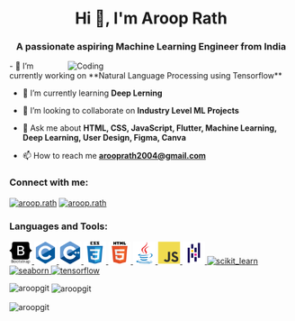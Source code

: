 <h1 align="center">Hi 👋, I'm Aroop Rath</h1>
<h3 align="center">A passionate aspiring Machine Learning Engineer from India</h3>

<img align="right" alt="Coding" width="400" src="https://imgs.search.brave.com/_373oTlRav_oEW2qE8MmC0_CmzRv99of_QNGeH4yzLc/rs:fit:860:0:0/g:ce/aHR0cHM6Ly9naWZk/Yi5jb20vaW1hZ2Vz/L2hpZ2gvYW5pbWF0/ZWQtY293Ym95LWNv/bXB1dGVyLWNvZGlu/Zy13NjBwY2lrbDZp/ZWc1MjVuLmdpZg.gif">
- 🔭 I’m currently working on **Natural Language Processing using Tensorflow**

- 🌱 I’m currently learning **Deep Lerning**

- 👯 I’m looking to collaborate on **Industry Level ML Projects**

- 💬 Ask me about **HTML, CSS, JavaScript, Flutter, Machine Learning, Deep Learning, User Design, Figma, Canva**

- 📫 How to reach me **arooprath2004@gmail.com**

<h3 align="left">Connect with me:</h3>
<p align="left">
<a href="https://twitter.com/aroop.rath" target="blank"><img align="center" src="https://raw.githubusercontent.com/rahuldkjain/github-profile-readme-generator/master/src/images/icons/Social/twitter.svg" alt="aroop.rath" height="30" width="40" /></a>
<a href="https://instagram.com/aroop.rath" target="blank"><img align="center" src="https://raw.githubusercontent.com/rahuldkjain/github-profile-readme-generator/master/src/images/icons/Social/instagram.svg" alt="aroop.rath" height="30" width="40" /></a>
</p>

<h3 align="left">Languages and Tools:</h3>
<p align="left"> <a href="https://getbootstrap.com" target="_blank" rel="noreferrer"> <img src="https://raw.githubusercontent.com/devicons/devicon/master/icons/bootstrap/bootstrap-plain-wordmark.svg" alt="bootstrap" width="40" height="40"/> </a> <a href="https://www.cprogramming.com/" target="_blank" rel="noreferrer"> <img src="https://raw.githubusercontent.com/devicons/devicon/master/icons/c/c-original.svg" alt="c" width="40" height="40"/> </a> <a href="https://www.w3schools.com/cpp/" target="_blank" rel="noreferrer"> <img src="https://raw.githubusercontent.com/devicons/devicon/master/icons/cplusplus/cplusplus-original.svg" alt="cplusplus" width="40" height="40"/> </a> <a href="https://www.w3schools.com/css/" target="_blank" rel="noreferrer"> <img src="https://raw.githubusercontent.com/devicons/devicon/master/icons/css3/css3-original-wordmark.svg" alt="css3" width="40" height="40"/> </a> <a href="https://www.w3.org/html/" target="_blank" rel="noreferrer"> <img src="https://raw.githubusercontent.com/devicons/devicon/master/icons/html5/html5-original-wordmark.svg" alt="html5" width="40" height="40"/> </a> <a href="https://www.java.com" target="_blank" rel="noreferrer"> <img src="https://raw.githubusercontent.com/devicons/devicon/master/icons/java/java-original.svg" alt="java" width="40" height="40"/> </a> <a href="https://developer.mozilla.org/en-US/docs/Web/JavaScript" target="_blank" rel="noreferrer"> <img src="https://raw.githubusercontent.com/devicons/devicon/master/icons/javascript/javascript-original.svg" alt="javascript" width="40" height="40"/> </a> <a href="https://pandas.pydata.org/" target="_blank" rel="noreferrer"> <img src="https://raw.githubusercontent.com/devicons/devicon/2ae2a900d2f041da66e950e4d48052658d850630/icons/pandas/pandas-original.svg" alt="pandas" width="40" height="40"/> </a> <a href="https://scikit-learn.org/" target="_blank" rel="noreferrer"> <img src="https://upload.wikimedia.org/wikipedia/commons/0/05/Scikit_learn_logo_small.svg" alt="scikit_learn" width="40" height="40"/> </a> <a href="https://seaborn.pydata.org/" target="_blank" rel="noreferrer"> <img src="https://seaborn.pydata.org/_images/logo-mark-lightbg.svg" alt="seaborn" width="40" height="40"/> </a> <a href="https://www.tensorflow.org" target="_blank" rel="noreferrer"> <img src="https://www.vectorlogo.zone/logos/tensorflow/tensorflow-icon.svg" alt="tensorflow" width="40" height="40"/> </a> </p>

<p><img align="left" src="https://github-readme-stats.vercel.app/api/top-langs?username=aroopgit&show_icons=true&locale=en&layout=compact" alt="aroopgit" /></p>

<p>&nbsp;<img align="center" src="https://github-readme-stats.vercel.app/api?username=aroopgit&show_icons=true&locale=en" alt="aroopgit" /></p>

<p><img align="center" src="https://github-readme-streak-stats.herokuapp.com/?user=aroopgit&" alt="aroopgit" /></p>
